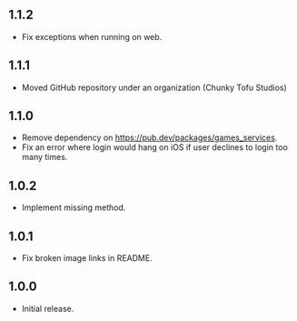 ## 1.1.2

* Fix exceptions when running on web.

## 1.1.1

* Moved GitHub repository under an organization (Chunky Tofu Studios)

## 1.1.0

* Remove dependency on https://pub.dev/packages/games_services.
* Fix an error where login would hang on iOS if user declines to login too many times.

## 1.0.2

* Implement missing method.

## 1.0.1

* Fix broken image links in README.

## 1.0.0

* Initial release.
